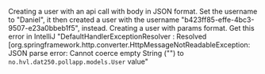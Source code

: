 Creating a user with an api call with body in JSON format. Set the username to "Daniel", it then created a user with the username "b423ff85-effe-4bc3-9507-e23a0bbeb1f5",
instead. 
Creating a user with params format. Get this error in IntelliJ "DefaultHandlerExceptionResolver : Resolved [org.springframework.http.converter.HttpMessageNotReadableException: JSON parse error: Cannot coerce empty String ("") to `no.hvl.dat250.pollapp.models.User` value"